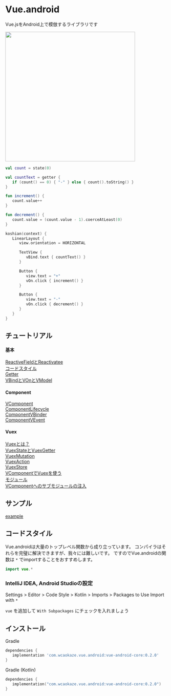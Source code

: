 
Vue.android
================================================================================

Vue.jsをAndroid上で模倣するライブラリです

<img src="https://raw.github.com/wcaokaze/Vue.android/master/imgs/counter_example.gif" width="405px">

```kotlin
val count = state(0)

val countText = getter {
   if (count() == 0) { "-" } else { count().toString() }
}

fun increment() {
   count.value++
}

fun decrement() {
   count.value = (count.value - 1).coerceAtLeast(0)
}

koshian(context) {
   LinearLayout {
      view.orientation = HORIZONTAL

      TextView {
         vBind.text { countText() }
      }

      Button {
         view.text = "+"
         vOn.click { increment() }
      }

      Button {
         view.text = "-"
         vOn.click { decrement() }
      }
   }
}
```


チュートリアル
--------------------------------------------------------------------------------

#### 基本

[ReactiveFieldとReactivatee](book-ja/ReactiveFields-and-Reactivatees.md)  
[コードスタイル](book-ja/CodeStyleRecommendation.md)  
[Getter](book-ja/Getters.md)  
[VBindとVOnとVModel](book-ja/VBind-and-VOn-and-VModel.md)  

#### Component

[VComponent](book-ja/VComponents.md)  
[ComponentLifecycle](book-ja/ComponentLifecycle.md)  
[ComponentVBinder](book-ja/ComponentVBinder.md)  
[ComponentVEvent](book-ja/ComponentVEvent.md)  

#### Vuex

[Vuexとは？](book-ja/What-is-Vuex.md)  
[VuexStateとVuexGetter](book-ja/VuexStates-and-VuexGetters.md)  
[VuexMutation](book-ja/VuexMutations.md)  
[VuexAction](book-ja/VuexActions.md)  
[VuexStore](book-ja/VuexStores.md)  
[VComponentでVuexを使う](book-ja/Use-Vuex-in-VComponent.md)  
[モジュール](book-ja/VuexModules.md)  
[VComponentへのサブモジュールの注入](Use-Vuex-Submodule-in-VComponent.md)  


サンプル
--------------------------------------------------------------------------------

[example](https://github.com/wcaokaze/Vue.android/tree/master/example)


コードスタイル
--------------------------------------------------------------------------------

Vue.androidは大量のトップレベル関数から成り立っています。
コンパイラはそれらを完璧に解決できますが、我々には難しいです。
ですのでVue.androidの関数は `*` でimportすることをおすすめします。

```kotlin
import vue.*
```

### IntelliJ IDEA, Android Studioの設定

Settings > Editor > Code Style > Kotlin > Imports > Packages to Use Import with `*`

`vue` を追加して `With Subpackages` にチェックを入れましょう


インストール
--------------------------------------------------------------------------------

Gradle
```groovy
dependencies {
   implementation 'com.wcaokaze.vue.android:vue-android-core:0.2.0'
}
```

Gradle (Kotlin)
```kotlin
dependencies {
   implementation("com.wcaokaze.vue.android:vue-android-core:0.2.0")
}
```

